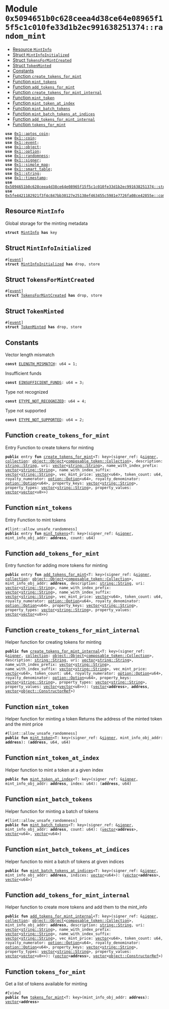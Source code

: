 
<a id="0x5094651b0c628ceea4d38ce64e08965f15f5c1c010fe33d1b2ec991638251374_random_mint"></a>

# Module `0x5094651b0c628ceea4d38ce64e08965f15f5c1c010fe33d1b2ec991638251374::random_mint`



-  [Resource `MintInfo`](#0x5094651b0c628ceea4d38ce64e08965f15f5c1c010fe33d1b2ec991638251374_random_mint_MintInfo)
-  [Struct `MintInfoInitialized`](#0x5094651b0c628ceea4d38ce64e08965f15f5c1c010fe33d1b2ec991638251374_random_mint_MintInfoInitialized)
-  [Struct `TokensForMintCreated`](#0x5094651b0c628ceea4d38ce64e08965f15f5c1c010fe33d1b2ec991638251374_random_mint_TokensForMintCreated)
-  [Struct `TokenMinted`](#0x5094651b0c628ceea4d38ce64e08965f15f5c1c010fe33d1b2ec991638251374_random_mint_TokenMinted)
-  [Constants](#@Constants_0)
-  [Function `create_tokens_for_mint`](#0x5094651b0c628ceea4d38ce64e08965f15f5c1c010fe33d1b2ec991638251374_random_mint_create_tokens_for_mint)
-  [Function `mint_tokens`](#0x5094651b0c628ceea4d38ce64e08965f15f5c1c010fe33d1b2ec991638251374_random_mint_mint_tokens)
-  [Function `add_tokens_for_mint`](#0x5094651b0c628ceea4d38ce64e08965f15f5c1c010fe33d1b2ec991638251374_random_mint_add_tokens_for_mint)
-  [Function `create_tokens_for_mint_internal`](#0x5094651b0c628ceea4d38ce64e08965f15f5c1c010fe33d1b2ec991638251374_random_mint_create_tokens_for_mint_internal)
-  [Function `mint_token`](#0x5094651b0c628ceea4d38ce64e08965f15f5c1c010fe33d1b2ec991638251374_random_mint_mint_token)
-  [Function `mint_token_at_index`](#0x5094651b0c628ceea4d38ce64e08965f15f5c1c010fe33d1b2ec991638251374_random_mint_mint_token_at_index)
-  [Function `mint_batch_tokens`](#0x5094651b0c628ceea4d38ce64e08965f15f5c1c010fe33d1b2ec991638251374_random_mint_mint_batch_tokens)
-  [Function `mint_batch_tokens_at_indices`](#0x5094651b0c628ceea4d38ce64e08965f15f5c1c010fe33d1b2ec991638251374_random_mint_mint_batch_tokens_at_indices)
-  [Function `add_tokens_for_mint_internal`](#0x5094651b0c628ceea4d38ce64e08965f15f5c1c010fe33d1b2ec991638251374_random_mint_add_tokens_for_mint_internal)
-  [Function `tokens_for_mint`](#0x5094651b0c628ceea4d38ce64e08965f15f5c1c010fe33d1b2ec991638251374_random_mint_tokens_for_mint)


<pre><code><b>use</b> <a href="">0x1::aptos_coin</a>;
<b>use</b> <a href="">0x1::coin</a>;
<b>use</b> <a href="">0x1::event</a>;
<b>use</b> <a href="">0x1::object</a>;
<b>use</b> <a href="">0x1::option</a>;
<b>use</b> <a href="">0x1::randomness</a>;
<b>use</b> <a href="">0x1::signer</a>;
<b>use</b> <a href="">0x1::simple_map</a>;
<b>use</b> <a href="">0x1::smart_table</a>;
<b>use</b> <a href="">0x1::string</a>;
<b>use</b> <a href="">0x1::timestamp</a>;
<b>use</b> <a href="studio.md#0x5094651b0c628ceea4d38ce64e08965f15f5c1c010fe33d1b2ec991638251374_studio">0x5094651b0c628ceea4d38ce64e08965f15f5c1c010fe33d1b2ec991638251374::studio</a>;
<b>use</b> <a href="">0x5fe4421182921f3f4c847bb30127e25138ef463455c5981e7726fa08ce42855e::composable_token</a>;
</code></pre>



<a id="0x5094651b0c628ceea4d38ce64e08965f15f5c1c010fe33d1b2ec991638251374_random_mint_MintInfo"></a>

## Resource `MintInfo`

Global storage for the minting metadata


<pre><code><b>struct</b> <a href="random_mint.md#0x5094651b0c628ceea4d38ce64e08965f15f5c1c010fe33d1b2ec991638251374_random_mint_MintInfo">MintInfo</a> <b>has</b> key
</code></pre>



<a id="0x5094651b0c628ceea4d38ce64e08965f15f5c1c010fe33d1b2ec991638251374_random_mint_MintInfoInitialized"></a>

## Struct `MintInfoInitialized`



<pre><code>#[<a href="">event</a>]
<b>struct</b> <a href="random_mint.md#0x5094651b0c628ceea4d38ce64e08965f15f5c1c010fe33d1b2ec991638251374_random_mint_MintInfoInitialized">MintInfoInitialized</a> <b>has</b> drop, store
</code></pre>



<a id="0x5094651b0c628ceea4d38ce64e08965f15f5c1c010fe33d1b2ec991638251374_random_mint_TokensForMintCreated"></a>

## Struct `TokensForMintCreated`



<pre><code>#[<a href="">event</a>]
<b>struct</b> <a href="random_mint.md#0x5094651b0c628ceea4d38ce64e08965f15f5c1c010fe33d1b2ec991638251374_random_mint_TokensForMintCreated">TokensForMintCreated</a> <b>has</b> drop, store
</code></pre>



<a id="0x5094651b0c628ceea4d38ce64e08965f15f5c1c010fe33d1b2ec991638251374_random_mint_TokenMinted"></a>

## Struct `TokenMinted`



<pre><code>#[<a href="">event</a>]
<b>struct</b> <a href="random_mint.md#0x5094651b0c628ceea4d38ce64e08965f15f5c1c010fe33d1b2ec991638251374_random_mint_TokenMinted">TokenMinted</a> <b>has</b> drop, store
</code></pre>



<a id="@Constants_0"></a>

## Constants


<a id="0x5094651b0c628ceea4d38ce64e08965f15f5c1c010fe33d1b2ec991638251374_random_mint_ELENGTH_MISMATCH"></a>

Vector length mismatch


<pre><code><b>const</b> <a href="random_mint.md#0x5094651b0c628ceea4d38ce64e08965f15f5c1c010fe33d1b2ec991638251374_random_mint_ELENGTH_MISMATCH">ELENGTH_MISMATCH</a>: u64 = 1;
</code></pre>



<a id="0x5094651b0c628ceea4d38ce64e08965f15f5c1c010fe33d1b2ec991638251374_random_mint_EINSUFFICIENT_FUNDS"></a>

Insufficient funds


<pre><code><b>const</b> <a href="random_mint.md#0x5094651b0c628ceea4d38ce64e08965f15f5c1c010fe33d1b2ec991638251374_random_mint_EINSUFFICIENT_FUNDS">EINSUFFICIENT_FUNDS</a>: u64 = 3;
</code></pre>



<a id="0x5094651b0c628ceea4d38ce64e08965f15f5c1c010fe33d1b2ec991638251374_random_mint_ETYPE_NOT_RECOGNIZED"></a>

Type not recognized


<pre><code><b>const</b> <a href="random_mint.md#0x5094651b0c628ceea4d38ce64e08965f15f5c1c010fe33d1b2ec991638251374_random_mint_ETYPE_NOT_RECOGNIZED">ETYPE_NOT_RECOGNIZED</a>: u64 = 4;
</code></pre>



<a id="0x5094651b0c628ceea4d38ce64e08965f15f5c1c010fe33d1b2ec991638251374_random_mint_ETYPE_NOT_SUPPORTED"></a>

Type not supported


<pre><code><b>const</b> <a href="random_mint.md#0x5094651b0c628ceea4d38ce64e08965f15f5c1c010fe33d1b2ec991638251374_random_mint_ETYPE_NOT_SUPPORTED">ETYPE_NOT_SUPPORTED</a>: u64 = 2;
</code></pre>



<a id="0x5094651b0c628ceea4d38ce64e08965f15f5c1c010fe33d1b2ec991638251374_random_mint_create_tokens_for_mint"></a>

## Function `create_tokens_for_mint`

Entry Function to create tokens for minting


<pre><code><b>public</b> entry <b>fun</b> <a href="random_mint.md#0x5094651b0c628ceea4d38ce64e08965f15f5c1c010fe33d1b2ec991638251374_random_mint_create_tokens_for_mint">create_tokens_for_mint</a>&lt;T: key&gt;(signer_ref: &<a href="">signer</a>, <a href="">collection</a>: <a href="_Object">object::Object</a>&lt;<a href="_Collection">composable_token::Collection</a>&gt;, description: <a href="_String">string::String</a>, uri: <a href="">vector</a>&lt;<a href="_String">string::String</a>&gt;, name_with_index_prefix: <a href="">vector</a>&lt;<a href="_String">string::String</a>&gt;, name_with_index_suffix: <a href="">vector</a>&lt;<a href="_String">string::String</a>&gt;, vec_mint_price: <a href="">vector</a>&lt;u64&gt;, token_count: u64, royalty_numerator: <a href="_Option">option::Option</a>&lt;u64&gt;, royalty_denominator: <a href="_Option">option::Option</a>&lt;u64&gt;, property_keys: <a href="">vector</a>&lt;<a href="_String">string::String</a>&gt;, property_types: <a href="">vector</a>&lt;<a href="_String">string::String</a>&gt;, property_values: <a href="">vector</a>&lt;<a href="">vector</a>&lt;u8&gt;&gt;)
</code></pre>



<a id="0x5094651b0c628ceea4d38ce64e08965f15f5c1c010fe33d1b2ec991638251374_random_mint_mint_tokens"></a>

## Function `mint_tokens`

Entry Function to mint tokens


<pre><code>#[lint::allow_unsafe_randomness]
<b>public</b> entry <b>fun</b> <a href="random_mint.md#0x5094651b0c628ceea4d38ce64e08965f15f5c1c010fe33d1b2ec991638251374_random_mint_mint_tokens">mint_tokens</a>&lt;T: key&gt;(signer_ref: &<a href="">signer</a>, mint_info_obj_addr: <b>address</b>, count: u64)
</code></pre>



<a id="0x5094651b0c628ceea4d38ce64e08965f15f5c1c010fe33d1b2ec991638251374_random_mint_add_tokens_for_mint"></a>

## Function `add_tokens_for_mint`

Entry function for adding more tokens for minting


<pre><code><b>public</b> entry <b>fun</b> <a href="random_mint.md#0x5094651b0c628ceea4d38ce64e08965f15f5c1c010fe33d1b2ec991638251374_random_mint_add_tokens_for_mint">add_tokens_for_mint</a>&lt;T: key&gt;(signer_ref: &<a href="">signer</a>, <a href="">collection</a>: <a href="_Object">object::Object</a>&lt;<a href="_Collection">composable_token::Collection</a>&gt;, mint_info_obj_addr: <b>address</b>, description: <a href="_String">string::String</a>, uri: <a href="">vector</a>&lt;<a href="_String">string::String</a>&gt;, name_with_index_prefix: <a href="">vector</a>&lt;<a href="_String">string::String</a>&gt;, name_with_index_suffix: <a href="">vector</a>&lt;<a href="_String">string::String</a>&gt;, vec_mint_price: <a href="">vector</a>&lt;u64&gt;, token_count: u64, royalty_numerator: <a href="_Option">option::Option</a>&lt;u64&gt;, royalty_denominator: <a href="_Option">option::Option</a>&lt;u64&gt;, property_keys: <a href="">vector</a>&lt;<a href="_String">string::String</a>&gt;, property_types: <a href="">vector</a>&lt;<a href="_String">string::String</a>&gt;, property_values: <a href="">vector</a>&lt;<a href="">vector</a>&lt;u8&gt;&gt;)
</code></pre>



<a id="0x5094651b0c628ceea4d38ce64e08965f15f5c1c010fe33d1b2ec991638251374_random_mint_create_tokens_for_mint_internal"></a>

## Function `create_tokens_for_mint_internal`

Helper function for creating tokens for minting


<pre><code><b>public</b> <b>fun</b> <a href="random_mint.md#0x5094651b0c628ceea4d38ce64e08965f15f5c1c010fe33d1b2ec991638251374_random_mint_create_tokens_for_mint_internal">create_tokens_for_mint_internal</a>&lt;T: key&gt;(signer_ref: &<a href="">signer</a>, <a href="">collection</a>: <a href="_Object">object::Object</a>&lt;<a href="_Collection">composable_token::Collection</a>&gt;, description: <a href="_String">string::String</a>, uri: <a href="">vector</a>&lt;<a href="_String">string::String</a>&gt;, name_with_index_prefix: <a href="">vector</a>&lt;<a href="_String">string::String</a>&gt;, name_with_index_suffix: <a href="">vector</a>&lt;<a href="_String">string::String</a>&gt;, vec_mint_price: <a href="">vector</a>&lt;u64&gt;, token_count: u64, royalty_numerator: <a href="_Option">option::Option</a>&lt;u64&gt;, royalty_denominator: <a href="_Option">option::Option</a>&lt;u64&gt;, property_keys: <a href="">vector</a>&lt;<a href="_String">string::String</a>&gt;, property_types: <a href="">vector</a>&lt;<a href="_String">string::String</a>&gt;, property_values: <a href="">vector</a>&lt;<a href="">vector</a>&lt;u8&gt;&gt;): (<a href="">vector</a>&lt;<b>address</b>&gt;, <b>address</b>, <a href="">vector</a>&lt;<a href="_ConstructorRef">object::ConstructorRef</a>&gt;)
</code></pre>



<a id="0x5094651b0c628ceea4d38ce64e08965f15f5c1c010fe33d1b2ec991638251374_random_mint_mint_token"></a>

## Function `mint_token`

Helper function for minting a token
Returns the address of the minted token and the mint price


<pre><code>#[lint::allow_unsafe_randomness]
<b>public</b> <b>fun</b> <a href="random_mint.md#0x5094651b0c628ceea4d38ce64e08965f15f5c1c010fe33d1b2ec991638251374_random_mint_mint_token">mint_token</a>&lt;T: key&gt;(signer_ref: &<a href="">signer</a>, mint_info_obj_addr: <b>address</b>): (<b>address</b>, u64, u64)
</code></pre>



<a id="0x5094651b0c628ceea4d38ce64e08965f15f5c1c010fe33d1b2ec991638251374_random_mint_mint_token_at_index"></a>

## Function `mint_token_at_index`

Helper function to mint a token at a given index


<pre><code><b>public</b> <b>fun</b> <a href="random_mint.md#0x5094651b0c628ceea4d38ce64e08965f15f5c1c010fe33d1b2ec991638251374_random_mint_mint_token_at_index">mint_token_at_index</a>&lt;T: key&gt;(signer_ref: &<a href="">signer</a>, mint_info_obj_addr: <b>address</b>, index: u64): (<b>address</b>, u64)
</code></pre>



<a id="0x5094651b0c628ceea4d38ce64e08965f15f5c1c010fe33d1b2ec991638251374_random_mint_mint_batch_tokens"></a>

## Function `mint_batch_tokens`

Helper function for minting a batch of tokens


<pre><code>#[lint::allow_unsafe_randomness]
<b>public</b> <b>fun</b> <a href="random_mint.md#0x5094651b0c628ceea4d38ce64e08965f15f5c1c010fe33d1b2ec991638251374_random_mint_mint_batch_tokens">mint_batch_tokens</a>&lt;T: key&gt;(signer_ref: &<a href="">signer</a>, mint_info_obj_addr: <b>address</b>, count: u64): (<a href="">vector</a>&lt;<b>address</b>&gt;, <a href="">vector</a>&lt;u64&gt;, <a href="">vector</a>&lt;u64&gt;)
</code></pre>



<a id="0x5094651b0c628ceea4d38ce64e08965f15f5c1c010fe33d1b2ec991638251374_random_mint_mint_batch_tokens_at_indices"></a>

## Function `mint_batch_tokens_at_indices`

Helper function to mint a batch of tokens at given indices


<pre><code><b>public</b> <b>fun</b> <a href="random_mint.md#0x5094651b0c628ceea4d38ce64e08965f15f5c1c010fe33d1b2ec991638251374_random_mint_mint_batch_tokens_at_indices">mint_batch_tokens_at_indices</a>&lt;T: key&gt;(signer_ref: &<a href="">signer</a>, mint_info_obj_addr: <b>address</b>, indices: <a href="">vector</a>&lt;u64&gt;): (<a href="">vector</a>&lt;<b>address</b>&gt;, <a href="">vector</a>&lt;u64&gt;)
</code></pre>



<a id="0x5094651b0c628ceea4d38ce64e08965f15f5c1c010fe33d1b2ec991638251374_random_mint_add_tokens_for_mint_internal"></a>

## Function `add_tokens_for_mint_internal`

Helper function to create more tokens and add them to the mint_info


<pre><code><b>public</b> <b>fun</b> <a href="random_mint.md#0x5094651b0c628ceea4d38ce64e08965f15f5c1c010fe33d1b2ec991638251374_random_mint_add_tokens_for_mint_internal">add_tokens_for_mint_internal</a>&lt;T: key&gt;(signer_ref: &<a href="">signer</a>, <a href="">collection</a>: <a href="_Object">object::Object</a>&lt;<a href="_Collection">composable_token::Collection</a>&gt;, mint_info_obj_addr: <b>address</b>, description: <a href="_String">string::String</a>, uri: <a href="">vector</a>&lt;<a href="_String">string::String</a>&gt;, name_with_index_prefix: <a href="">vector</a>&lt;<a href="_String">string::String</a>&gt;, name_with_index_suffix: <a href="">vector</a>&lt;<a href="_String">string::String</a>&gt;, vec_mint_price: <a href="">vector</a>&lt;u64&gt;, token_count: u64, royalty_numerator: <a href="_Option">option::Option</a>&lt;u64&gt;, royalty_denominator: <a href="_Option">option::Option</a>&lt;u64&gt;, property_keys: <a href="">vector</a>&lt;<a href="_String">string::String</a>&gt;, property_types: <a href="">vector</a>&lt;<a href="_String">string::String</a>&gt;, property_values: <a href="">vector</a>&lt;<a href="">vector</a>&lt;u8&gt;&gt;): (<a href="">vector</a>&lt;<b>address</b>&gt;, <a href="">vector</a>&lt;<a href="_ConstructorRef">object::ConstructorRef</a>&gt;)
</code></pre>



<a id="0x5094651b0c628ceea4d38ce64e08965f15f5c1c010fe33d1b2ec991638251374_random_mint_tokens_for_mint"></a>

## Function `tokens_for_mint`

Get a list of tokens available for minting


<pre><code>#[view]
<b>public</b> <b>fun</b> <a href="random_mint.md#0x5094651b0c628ceea4d38ce64e08965f15f5c1c010fe33d1b2ec991638251374_random_mint_tokens_for_mint">tokens_for_mint</a>&lt;T: key&gt;(mint_info_obj_addr: <b>address</b>): <a href="">vector</a>&lt;<b>address</b>&gt;
</code></pre>
